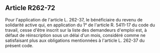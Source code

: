 ## Article R262-72

Pour l'application de l'article L. 262-37, le bénéficiaire du revenu de solidarité active qui, en application
du 1° de l'article R. 5411-17 du code du travail, cesse d'être inscrit sur la liste des demandeurs d'emploi
est, à défaut de réinscription sous un délai d'un mois, considéré comme ne satisfaisant plus aux obligations
mentionnées à l'article L. 262-37 du présent code.

